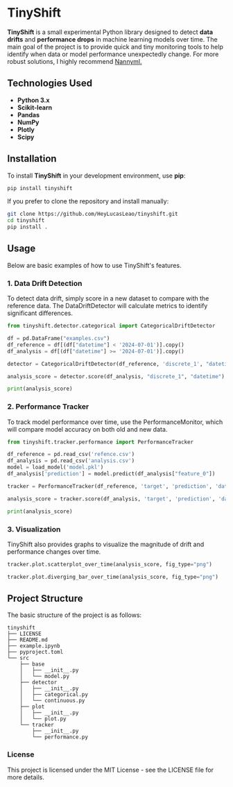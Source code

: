 # TinyShift

**TinyShift** is a small experimental Python library designed to detect **data drifts** and **performance drops** in machine learning models over time. The main goal of the project is to provide quick and tiny monitoring tools to help identify when data or model performance unexpectedly change.
For more robust solutions, I highly recommend [Nannyml.](https://github.com/NannyML/nannyml)

## Technologies Used

- **Python 3.x**
- **Scikit-learn**
- **Pandas**
- **NumPy**
- **Plotly**
- **Scipy**

## Installation

To install **TinyShift** in your development environment, use **pip**:


```bash
pip install tinyshift
```
If you prefer to clone the repository and install manually:
```bash
git clone https://github.com/HeyLucasLeao/tinyshift.git
cd tinyshift    
pip install .
```

## Usage
Below are basic examples of how to use TinyShift's features.
### 1. Data Drift Detection
To detect data drift, simply score in a new dataset to compare with the reference data. The DataDriftDetector will calculate metrics to identify significant differences.

```python
from tinyshift.detector.categorical import CategoricalDriftDetector

df = pd.DataFrame("examples.csv")
df_reference = df[(df["datetime"] < '2024-07-01')].copy()
df_analysis = df[(df["datetime"] >= '2024-07-01')].copy()

detector = CategoricalDriftDetector(df_reference, 'discrete_1', "datetime", "W", drift_limit='mad')

analysis_score = detector.score(df_analysis, "discrete_1", "datetime")

print(analysis_score)
```

### 2. Performance Tracker
To track model performance over time, use the PerformanceMonitor, which will compare model accuracy on both old and new data.
```python
from tinyshift.tracker.performance import PerformanceTracker

df_reference = pd.read_csv('refence.csv')
df_analysis = pd.read_csv('analysis.csv')
model = load_model('model.pkl') 
df_analysis['prediction'] = model.predict(df_analysis["feature_0"])

tracker = PerformanceTracker(df_reference, 'target', 'prediction', 'datetime', "W")

analysis_score = tracker.score(df_analysis, 'target', 'prediction', 'datetime')

print(analysis_score)
```

### 3. Visualization
TinyShift also provides graphs to visualize the magnitude of drift and performance changes over time.
```python
tracker.plot.scatterplot_over_time(analysis_score, fig_type="png")

tracker.plot.diverging_bar_over_time(analysis_score, fig_type="png")
```

## Project Structure
The basic structure of the project is as follows:
```
tinyshift
├── LICENSE
├── README.md
├── example.ipynb
├── pyproject.toml
└── src
    ├── base
    │   ├── __init__.py
    │   └── model.py
    ├── detector
    │   ├── __init__.py
    │   ├── categorical.py
    │   └── continuous.py
    ├── plot
    │   ├── __init__.py
    │   └── plot.py
    └── tracker
        ├── __init__.py
        └── performance.py          
```

### License
This project is licensed under the MIT License - see the LICENSE file for more details.
